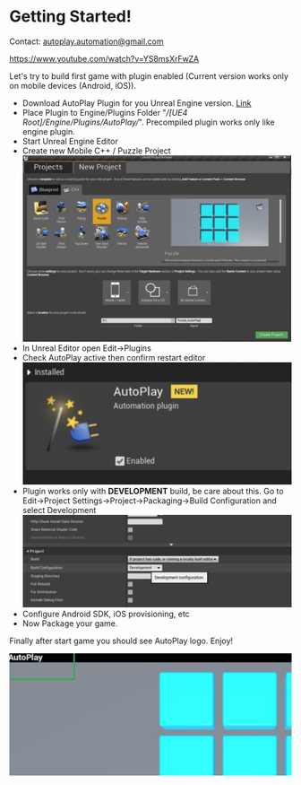 # Getting Started!

Contact: autoplay.automation@gmail.com

https://www.youtube.com/watch?v=YS8msXrFwZA

Let's try to build first game with plugin enabled (Current version works only on mobile devices (Android, iOS)).

 - Download AutoPlay Plugin for you Unreal Engine version. [Link](https://github.com/AutoplayAutomation/UE4_AutoPlay_Plugin/tree/master/Plugin)
 - Place Plugin to Engine/Plugins Folder "*/[UE4 Root]/Engine/Plugins/AutoPlay/*". Precompiled plugin works only like engine plugin.
 - Start Unreal Engine Editor
 - Create new Mobile C++ / Puzzle Project
		![Create puzzle c++ game](https://github.com/AutoplayAutomation/UE4_AutoPlay_Plugin/blob/master/Documentation/images/create_puzzle.png)
 - In Unreal Editor open Edit->Plugins
 - Check AutoPlay active then confirm restart editor
 ![Activate plugin](https://github.com/AutoplayAutomation/UE4_AutoPlay_Plugin/blob/master/Documentation/images/plugin.png)
 - Plugin works only with **DEVELOPMENT** build, be care about this. Go to  Edit->Project Settings->Project->Packaging->Build Configuration and select Development
 ![set build to Development](https://github.com/AutoplayAutomation/UE4_AutoPlay_Plugin/blob/master/Documentation/images/development.png)
 - Configure Android SDK, iOS provisioning, etc
 - Now Package your game.

Finally after start game you should see AutoPlay logo. Enjoy! 

![enter image description here](https://github.com/AutoplayAutomation/UE4_AutoPlay_Plugin/blob/master/Documentation/images/logo.png)
